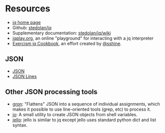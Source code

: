 # Resources

- [jq home page][jq]
- Github: [stedolan/jq][github]
- Supplementary documentation: [stedolan/jq/wiki][wiki]
- [jqplay.org][jqplay], an online "playground" for interacting with a jq interpreter
- [Exercism jq Cookbook][cook], an effort created by [@sshine][sshine].

## JSON

- [JSON][json]
- [JSON Lines][jsonl]

## Other JSON processing tools

- [gron][gron]: "Flattens" JSON into a sequence of individual assignments, which makes it possible to use line-oriented tools (grep, etc) to process it.
- [jo][jo]: A small utility to create JSON objects from shell variables.
- [jello][jello]: jello is similar to jq except jello uses standard python dict and list syntax. 


[jq]: https://stedolan.github.io/jq 
[github]: https://github.com/stedolan/jq 
[wiki]: https://github.com/stedolan/jq/wiki
[jqplay]: https://jqplay.org
[gron]: https://github.com/tomnomnom/gron#readme
[jo]: https://github.com/jpmens/jo#readme
[jello]: https://kellyjonbrazil.github.io/jello
[jsonl]: https://jsonlines.org
[json]: https://json.org
[cook]: https://github.com/exercism/exercism/issues/5055
[sshine]: https://exercism.org/profiles/sshine 
